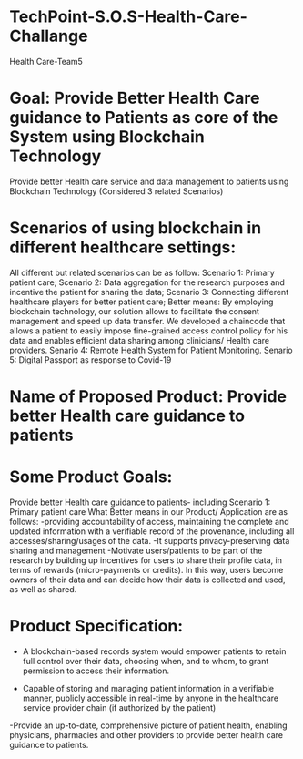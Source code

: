 # TechPoint-S.O.S-Health-Care-Challange
Health Care-Team5
# Goal: Provide Better Health Care guidance to Patients as core of the System using Blockchain Technology
Provide better Health care service and data management to patients using Blockchain Technology 
(Considered 3 related Scenarios)

# Scenarios of using blockchain in different healthcare settings: 

All different but related scenarios can be as follow:
Scenario 1: Primary patient care; 
Scenario 2: Data aggregation for the research purposes and incentive the patient for sharing the data; 
Scenario 3: Connecting different healthcare players for better patient care; 
Better means: By employing blockchain technology, our solution allows to facilitate the consent management and speed up data transfer. We developed a chaincode that allows a patient to easily impose fine-grained access control policy for his data and enables efficient data sharing among clinicians/ Health care providers.
Senario 4: Remote Health System for Patient Monitoring.
Senario 5: Digital Passport as response to Covid-19

# Name of Proposed Product:  Provide better Health care guidance to patients

# Some Product Goals:
Provide better Health care guidance to patients- including Scenario 1: Primary patient care
What Better means in our Product/ Application are as follows:
-providing accountability of access, maintaining the complete and updated information with a verifiable record of the provenance, including all accesses/sharing/usages of the data.
-It supports privacy-preserving data sharing and management
-Motivate users/patients to be part of the research by building up incentives for users to share their profile data, in terms of rewards (micro-payments or credits). In this way, users become owners of their data and can decide how their data is collected and used, as well as shared.

# Product Specification:

- A blockchain-based records system would empower patients to retain full control over their data, choosing when, and to whom, to grant permission to access their information.

- Capable of storing and managing patient information in a verifiable manner, publicly accessible in real-time by anyone in the healthcare service provider chain (if authorized by the patient)

-Provide an up-to-date, comprehensive picture of patient health, enabling physicians, pharmacies and other providers to provide better health care guidance to patients.

